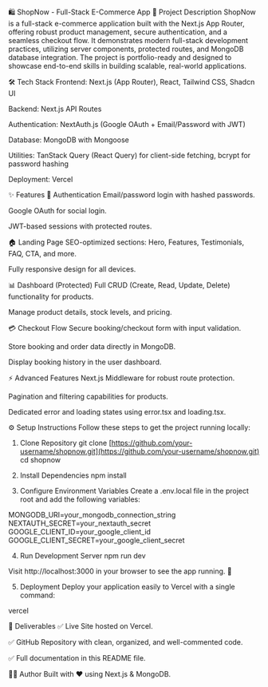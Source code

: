 🛍️ ShopNow - Full-Stack E-Commerce App
📖 Project Description
ShopNow is a full-stack e-commerce application built with the Next.js App Router, offering robust product management, secure authentication, and a seamless checkout flow. It demonstrates modern full-stack development practices, utilizing server components, protected routes, and MongoDB database integration. The project is portfolio-ready and designed to showcase end-to-end skills in building scalable, real-world applications.

🛠️ Tech Stack
Frontend: Next.js (App Router), React, Tailwind CSS, Shadcn UI

Backend: Next.js API Routes

Authentication: NextAuth.js (Google OAuth + Email/Password with JWT)

Database: MongoDB with Mongoose

Utilities: TanStack Query (React Query) for client-side fetching, bcrypt for password hashing

Deployment: Vercel

✨ Features
🔐 Authentication
Email/password login with hashed passwords.

Google OAuth for social login.

JWT-based sessions with protected routes.

🏠 Landing Page
SEO-optimized sections: Hero, Features, Testimonials, FAQ, CTA, and more.

Fully responsive design for all devices.

📊 Dashboard (Protected)
Full CRUD (Create, Read, Update, Delete) functionality for products.

Manage product details, stock levels, and pricing.

💳 Checkout Flow
Secure booking/checkout form with input validation.

Store booking and order data directly in MongoDB.

Display booking history in the user dashboard.

⚡ Advanced Features
Next.js Middleware for robust route protection.

Pagination and filtering capabilities for products.

Dedicated error and loading states using error.tsx and loading.tsx.

⚙️ Setup Instructions
Follow these steps to get the project running locally:

1. Clone Repository
git clone [https://github.com/your-username/shopnow.git](https://github.com/your-username/shopnow.git)
cd shopnow

2. Install Dependencies
npm install

3. Configure Environment Variables
Create a .env.local file in the project root and add the following variables:

MONGODB_URI=your_mongodb_connection_string
NEXTAUTH_SECRET=your_nextauth_secret
GOOGLE_CLIENT_ID=your_google_client_id
GOOGLE_CLIENT_SECRET=your_google_client_secret

4. Run Development Server
npm run dev

Visit http://localhost:3000 in your browser to see the app running. 🚀

5. Deployment
Deploy your application easily to Vercel with a single command:

vercel

📌 Deliverables
✅ Live Site hosted on Vercel.

✅ GitHub Repository with clean, organized, and well-commented code.

✅ Full documentation in this README file.

👨‍💻 Author
Built with ❤️ using Next.js & MongoDB.
